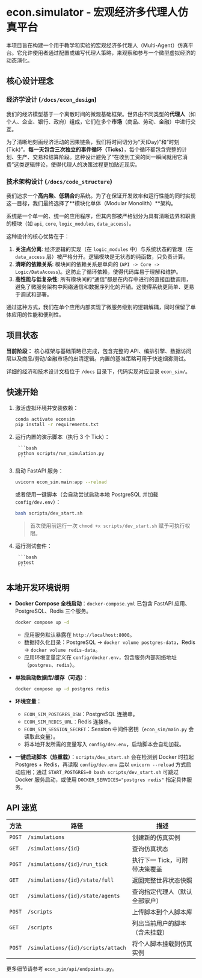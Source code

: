 # econ.simulator - 宏观经济多代理人仿真平台

本项目旨在构建一个用于教学和实验的宏观经济多代理人（Multi-Agent）仿真平台。它允许使用者通过配置或编写代理人策略，来观察和参与一个微型虚拟经济的动态演化。

## 核心设计理念

### 经济学设计 (`/docs/econ_design`)

我们的经济模型基于一个离散时间的微观基础框架。世界由不同类型的**代理人**（如个人、企业、银行、政府）组成，它们在多个**市场**（商品、劳动、金融）中进行交互。

为了清晰地刻画经济活动的因果链条，我们将时间切分为“天(Day)”和“时刻(Tick)”。**每一天包含三次独立的事件循环（Ticks）**，每个循环都包含完整的计划、生产、交易和结算阶段。这种设计避免了“在收到工资的同一瞬间就用它消费”这类逻辑悖论，使得代理人的决策过程更加贴近现实。

### 技术架构设计 (`/docs/code_structure`)

我们追求一个**高内聚、低耦合**的系统。为了在保证开发效率和运行性能的同时实现这一目标，我们最终选择了**模块化单体（Modular Monolith）**架构。

系统是一个单一的、统一的应用程序，但其内部被严格划分为具有清晰边界和职责的模块（如 `api`, `core`, `logic_modules`, `data_access`）。

这种设计的核心优势在于：
1.  **关注点分离**: 经济逻辑的实现（在 `logic_modules` 中）与系统状态的管理（在 `data_access` 层）被严格分开。逻辑模块是无状态的纯函数，只负责计算。
2.  **清晰的依赖关系**: 模块间的依赖关系是单向的 (`API -> Core -> Logic/DataAccess`)。这防止了循环依赖，使得代码库易于理解和维护。
3.  **高性能与低复杂性**: 所有模块间的“通信”都是在内存中进行的直接函数调用，避免了微服务架构中网络通信和数据序列化的开销。这使得系统更简单、更易于调试和部署。

通过这种方式，我们在单个应用内部实现了微服务级别的逻辑解耦，同时保留了单体应用的性能和便利性。

## 项目状态

**当前阶段：** 核心框架与基础策略已完成，包含完整的 API、编排引擎、数据访问层以及商品/劳动/金融市场的出清逻辑。内置的基准策略可用于快速烟雾测试。

详细的经济和技术设计文档位于 `/docs` 目录下，代码实现对应目录 `econ_sim/`。

## 快速开始

1. 激活虚拟环境并安装依赖：

	```bash
	conda activate econsim
	pip install -r requirements.txt
	```

2. 运行内置的演示脚本（执行 3 个 Tick）：

		```bash
		python scripts/run_simulation.py
		```

3. 启动 FastAPI 服务：

	```bash
	uvicorn econ_sim.main:app --reload
	```

   或者使用一键脚本（会自动尝试启动本地 PostgreSQL 并加载 `config/dev.env`）：

	```bash
	bash scripts/dev_start.sh
	```

   > 首次使用前运行一次 `chmod +x scripts/dev_start.sh` 赋予可执行权限。

4. 运行测试套件：

		```bash
		pytest
		```

## 本地开发环境说明

- **Docker Compose 全栈启动**：`docker-compose.yml` 已包含 FastAPI 应用、PostgreSQL、Redis 三个服务。

	```bash
	docker compose up -d
	```

	- 应用服务默认暴露在 `http://localhost:8000`。
	- 数据持久化目录：PostgreSQL → `docker volume postgres-data`，Redis → `docker volume redis-data`。
	- 应用环境变量定义在 `config/docker.env`，包含服务内部网络地址（`postgres`、`redis`）。

- **单独启动数据库/缓存（可选）**：

	```bash
	docker compose up -d postgres redis
	```

- **环境变量**：
	- `ECON_SIM_POSTGRES_DSN`：PostgreSQL 连接串。
	- `ECON_SIM_REDIS_URL`：Redis 连接串。
	- `ECON_SIM_SESSION_SECRET`：Session 中间件密钥（`econ_sim/main.py` 会读取此变量）。
	- 将本地开发所需的变量写入 `config/dev.env`，启动脚本会自动加载。

- **一键启动脚本（热重载）**：`scripts/dev_start.sh` 会在检测到 Docker 时拉起 Postgres + Redis，再读取 `config/dev.env` 后以 `uvicorn --reload` 方式启动应用；通过 `START_POSTGRES=0 bash scripts/dev_start.sh` 可跳过 Docker 服务启动，或使用 `DOCKER_SERVICES="postgres redis"` 指定具体服务。

## API 速览

| 方法 | 路径 | 描述 |
| ---- | ---- | ---- |
| `POST` | `/simulations` | 创建新的仿真实例 |
| `GET` | `/simulations/{id}` | 查询仿真状态 |
| `POST` | `/simulations/{id}/run_tick` | 执行下一 Tick，可附带决策覆盖 |
| `GET` | `/simulations/{id}/state/full` | 返回完整世界状态快照 |
| `GET` | `/simulations/{id}/state/agents` | 查询指定代理人（默认全部家户） |
| `POST` | `/scripts` | 上传脚本到个人脚本库 |
| `GET` | `/scripts` | 列出当前用户的脚本（含未挂载） |
| `POST` | `/simulations/{id}/scripts/attach` | 将个人脚本挂载到仿真实例 |

更多细节请参考 `econ_sim/api/endpoints.py`。
